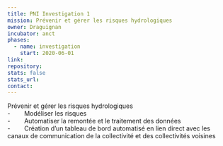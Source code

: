 ```yaml
---
title: PNI Investigation 1
mission: Prévenir et gérer les risques hydrologiques
owner: Draguignan
incubator: anct
phases:
  - name: investigation
    start: 2020-06-01
link: 
repository: 
stats: false
stats_url: 
contact:
---
```

<p>Prévenir et gérer les risques hydrologiques<br />-        Modéliser les risques<br />-        Automatiser la remontée et le traitement des données<br />-        Création d’un tableau de bord automatisé en lien direct avec les canaux de communication de la collectivité et des collectivités voisines</p>
